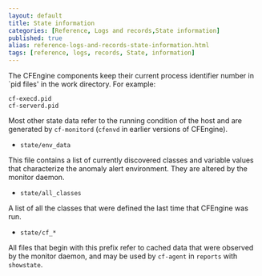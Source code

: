 ```yaml
---
layout: default
title: State information
categories: [Reference, Logs and records,State information]
published: true
alias: reference-logs-and-records-state-information.html
tags: [reference, logs, records, State, information]
---
```


The CFEngine components keep their current process identifier number in
`pid files' in the work directory. For example:

    cf-execd.pid
    cf-serverd.pid

Most other state data refer to the running condition of the host and are
generated by `cf-monitord` (`cfenvd` in earlier versions of CFEngine).

* `state/env_data`

This file contains a list of currently discovered classes and variable
values that characterize the anomaly alert environment. They are altered
by the monitor daemon.   

* `state/all_classes`

A list of all the classes that were defined the last time that CFEngine
was run.   

* `state/cf_*`

All files that begin with this prefix refer to cached data that were
observed by the monitor daemon, and may be used by `cf-agent` in
`reports` with `showstate`.
